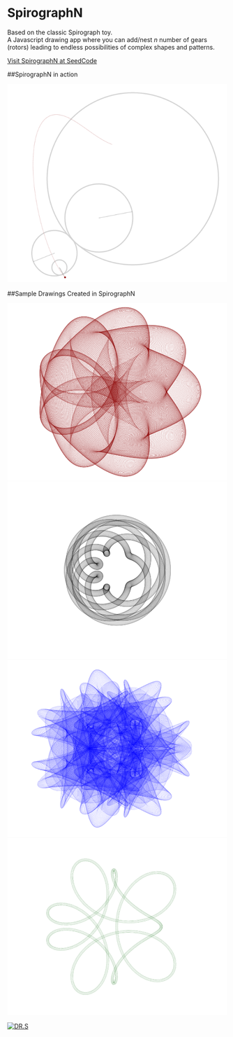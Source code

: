 # SpirographN
Based on the classic Spirograph toy.</br>
A Javascript drawing app where you can add/nest *n* number of gears (rotors) leading to endless possibilities of complex shapes and patterns.

[Visit SpirographN at SeedCode](http://seedcode.com/SpirographN/sgn.html)

##SpirographN in action

[![truelove](img/drawing.png)](img/drawing.png)

##Sample Drawings Created in SpirographN

[![truelove](img/truelove.png)](img/truelove.png)
[![habitrail](img/habitrail.png)](img/habitrail.png)
[![puffesfish](img/pufferfish.png)](img/pufferfish.png)
[![puffesfish](img/tubular.png)](img/tubular.png)

[![DR.S](https://img.youtube.com/vi/-IYaftepO-s/0.jpg)](https://youtu.be/-IYaftepO-s)

